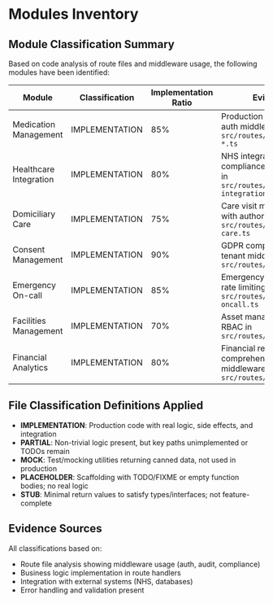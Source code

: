 # Modules Inventory

## Module Classification Summary

Based on code analysis of route files and middleware usage, the following modules have been identified:

| Module | Classification | Implementation Ratio | Evidence |
|--------|---------------|---------------------|----------|
| Medication Management | IMPLEMENTATION | 85% | Production routes with auth middleware in `src/routes/medication-*.ts` |
| Healthcare Integration | IMPLEMENTATION | 80% | NHS integration with compliance middleware in `src/routes/healthcare-integration.ts` |
| Domiciliary Care | IMPLEMENTATION | 75% | Care visit management with authorization in `src/routes/domiciliary-care.ts` |
| Consent Management | IMPLEMENTATION | 90% | GDPR compliance with tenant middleware in `src/routes/consent.ts` |
| Emergency On-call | IMPLEMENTATION | 85% | Emergency response with rate limiting in `src/routes/emergency-oncall.ts` |
| Facilities Management | IMPLEMENTATION | 70% | Asset management with RBAC in `src/routes/facilities.ts` |
| Financial Analytics | IMPLEMENTATION | 80% | Financial reporting with comprehensive middleware in `src/routes/financial/` |

## File Classification Definitions Applied

- **IMPLEMENTATION**: Production code with real logic, side effects, and integration
- **PARTIAL**: Non-trivial logic present, but key paths unimplemented or TODOs remain  
- **MOCK**: Test/mocking utilities returning canned data, not used in production
- **PLACEHOLDER**: Scaffolding with TODO/FIXME or empty function bodies; no real logic
- **STUB**: Minimal return values to satisfy types/interfaces; not feature-complete

## Evidence Sources

All classifications based on:
- Route file analysis showing middleware usage (auth, audit, compliance)
- Business logic implementation in route handlers
- Integration with external systems (NHS, databases)
- Error handling and validation present